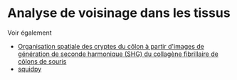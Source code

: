 # Analyse de voisinage dans les tissus

Voir également
* [Organisation spatiale des cryptes du côlon à partir d'images de génération de seconde harmonique (SHG) du collagène fibrillaire de côlons de souris](https://github.com/WIS-MICC-CellObservatory/Crypts_SpatialOrganization)
* [squidpy](https://squidpy.readthedocs.io/en/stable/)